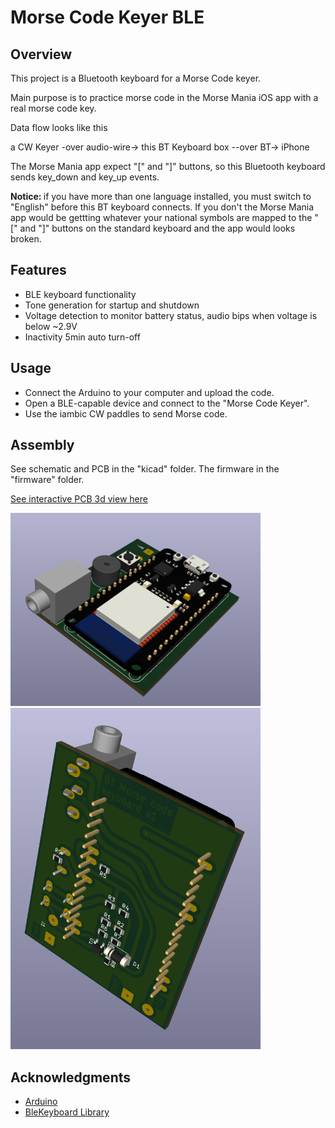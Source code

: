 # Morse Code Keyer BLE

## Overview
This project is a Bluetooth keyboard for a Morse Code keyer. 

Main purpose is to practice morse code in the Morse Mania iOS app with a real morse code key.

Data flow looks like this

a CW Keyer -over audio-wire-> this BT Keyboard box --over BT-> iPhone

The Morse Mania app expect "[" and "]" buttons, so this Bluetooth keyboard sends key_down and key_up events.

<b>Notice: </b>
if you have more than one language installed, you must switch to "English" before this BT keyboard connects. If you don't the Morse Mania app would be gettting whatever your national symbols are mapped to the "[" and "]" buttons on the standard keyboard and the app would looks broken.

## Features
- BLE keyboard functionality
- Tone generation for startup and shutdown
- Voltage detection to monitor battery status, audio bips when voltage is below ~2.9V
- Inactivity 5min auto turn-off

## Usage
- Connect the Arduino to your computer and upload the code.
- Open a BLE-capable device and connect to the "Morse Code Keyer".
- Use the iambic CW paddles to send Morse code.

## Assembly

See schematic and PCB in the  "kicad" folder.
The firmware in the "firmware" folder.

[See interactive PCB 3d view here](https://3dviewer.net/#model=https://github.com/ikatkov/cw-key-ble-keyboard/main/pcb.wrl)


<img width=400 src="pcb-3d-top.png"/>
<img width=400  src="pcb-3d-bottom.png"/>



## Acknowledgments
- [Arduino](https://www.arduino.cc/)
- [BleKeyboard Library](https://github.com/Teckel12/BLEKeyboard)